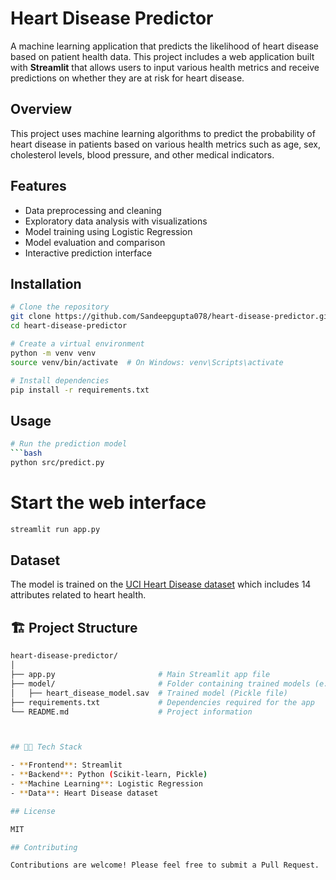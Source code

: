 # Heart Disease Predictor

A machine learning application that predicts the likelihood of heart disease based on patient health data. This project includes a web application built with **Streamlit** that allows users to input various health metrics and receive predictions on whether they are at risk for heart disease.

## Overview

This project uses machine learning algorithms to predict the probability of heart disease in patients based on various health metrics such as age, sex, cholesterol levels, blood pressure, and other medical indicators.

## Features

- Data preprocessing and cleaning
- Exploratory data analysis with visualizations
- Model training using Logistic Regression
- Model evaluation and comparison
- Interactive prediction interface

## Installation

```bash
# Clone the repository
git clone https://github.com/Sandeepgupta078/heart-disease-predictor.git
cd heart-disease-predictor

# Create a virtual environment
python -m venv venv
source venv/bin/activate  # On Windows: venv\Scripts\activate

# Install dependencies
pip install -r requirements.txt
```

## Usage

```bash
# Run the prediction model
```bash
python src/predict.py
```

# Start the web interface
```bash
streamlit run app.py
```

## Dataset

The model is trained on the [UCI Heart Disease dataset](https://archive.ics.uci.edu/ml/datasets/Heart+Disease) which includes 14 attributes related to heart health.

## 🏗️ Project Structure

```bash
heart-disease-predictor/
│
├── app.py                       # Main Streamlit app file
├── model/                       # Folder containing trained models (e.g.,    heart_disease_model.sav)
│   ├── heart_disease_model.sav  # Trained model (Pickle file)
├── requirements.txt             # Dependencies required for the app
└── README.md                    # Project information



## 🧑‍💻 Tech Stack

- **Frontend**: Streamlit
- **Backend**: Python (Scikit-learn, Pickle)
- **Machine Learning**: Logistic Regression
- **Data**: Heart Disease dataset

## License

MIT

## Contributing

Contributions are welcome! Please feel free to submit a Pull Request.
